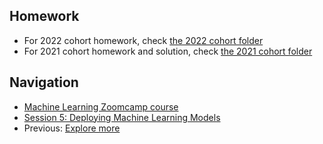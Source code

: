 ## Homework

* For 2022 cohort homework, check [the 2022 cohort folder](../cohorts/2022/)
* For 2021 cohort homework and solution, check [the 2021 cohort folder](../cohorts/2021/05-deployment/)


## Navigation

* [Machine Learning Zoomcamp course](../)
* [Session 5: Deploying Machine Learning Models](./)
* Previous: [Explore more](09-explore-more.md)